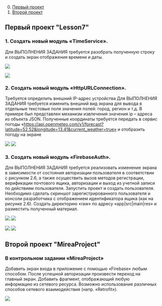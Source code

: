 
0. [Первый проект]()
1. [Второй проект]()

## Первый проект "Lesson7"


### 1. Создать новый модуль «TimeService». 
Для ВЫПОЛНЕНИЯ ЗАДАНИЯ требуется разобрать полученную строку и создать экран отображения времени и даты.

![](scr/1.jpg)

![](scr/2.jpg)


### 2. Создать новый модуль «HttpURLConnection». 
Требуется определить внешний IP-адрес устройства
Для ВЫПОЛНЕНИЯ ЗАДАНИЯ требуется изменить внешний вид экрана для вывода в отдельные текстовые поля значения полей: город, регион и т.д. В примере был представлен механизм извлечения значения ip – адреса из объекта JSON. Полученные координаты требуется передать в сервис погоды «https://api.openmeteo.com/v1/forecast?latitude=52.52&longitude=13.41&current_weather=true» и отобразить погоду на экране

![](scr/3.jpg)
![](scr/4.jpg)


### 3. Создать новый модуль «FirebaseAuth». 
Для ВЫПОЛНЕНИЯ ЗАДАНИЯ требуется реализовать изменение экрана в зависимости от состояния авторизации пользователя в соответствии с рисунком 2.6, а также осуществить вызов методов регистрации, верификации почтового ящика, авторизации и выход из учетной записи по действиям пользователя.
Запустить проект и создать пользователя. Необходимо сделать скриншот зарегистрированного пользователя и консоли разработчика с отображением идентификатора ящика (как на рисунке 2.6). Создать директорию «raw» по адресу «app|src|main|res» и разместить полученный материал.


![](scr/5.jpg)
![](scr/6.jpg)

![](scr/7.jpg)
![](scr/8.jpg)


## Второй проект "MireaProject"
### В контрольном задании «MireaProject» 
Добавить экран входа в приложение с помощью «Firebase» любым способом.
После успешной авторизации произвести переход на главный экран. Добавить фрагмент, отображающий любую информацию из сетевого ресурса. Возможно использование различных способов сетевого взаимодействия (напр. «Retrofit»).


![](scr/14.jpg)
